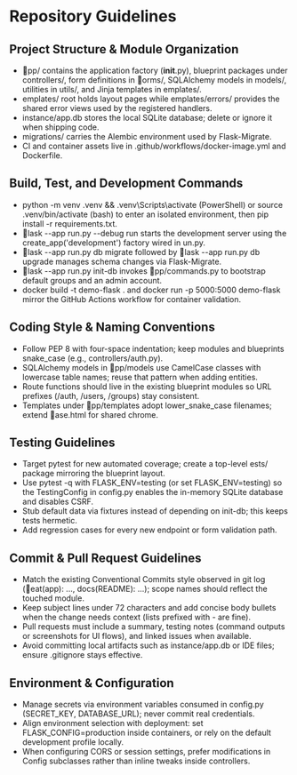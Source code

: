 # Repository Guidelines

## Project Structure & Module Organization
- pp/ contains the application factory (__init__.py), blueprint packages under controllers/, form definitions in orms/, SQLAlchemy models in models/, utilities in utils/, and Jinja templates in 	emplates/.
- 	emplates/ root holds layout pages while 	emplates/errors/ provides the shared error views used by the registered handlers.
- instance/app.db stores the local SQLite database; delete or ignore it when shipping code.
- migrations/ carries the Alembic environment used by Flask-Migrate.
- CI and container assets live in .github/workflows/docker-image.yml and Dockerfile.

## Build, Test, and Development Commands
- python -m venv .venv && .venv\Scripts\activate (PowerShell) or source .venv/bin/activate (bash) to enter an isolated environment, then pip install -r requirements.txt.
- lask --app run.py --debug run starts the development server using the create_app('development') factory wired in 
un.py.
- lask --app run.py db migrate followed by lask --app run.py db upgrade manages schema changes via Flask-Migrate.
- lask --app run.py init-db invokes pp/commands.py to bootstrap default groups and an admin account.
- docker build -t demo-flask . and docker run -p 5000:5000 demo-flask mirror the GitHub Actions workflow for container validation.

## Coding Style & Naming Conventions
- Follow PEP 8 with four-space indentation; keep modules and blueprints snake_case (e.g., controllers/auth.py).
- SQLAlchemy models in pp/models use CamelCase classes with lowercase table names; reuse that pattern when adding entities.
- Route functions should live in the existing blueprint modules so URL prefixes (/auth, /users, /groups) stay consistent.
- Templates under pp/templates adopt lower_snake_case filenames; extend ase.html for shared chrome.

## Testing Guidelines
- Target pytest for new automated coverage; create a top-level 	ests/ package mirroring the blueprint layout.
- Use pytest -q with FLASK_ENV=testing (or set FLASK_ENV=testing) so the TestingConfig in config.py enables the in-memory SQLite database and disables CSRF.
- Stub default data via fixtures instead of depending on init-db; this keeps tests hermetic.
- Add regression cases for every new endpoint or form validation path.

## Commit & Pull Request Guidelines
- Match the existing Conventional Commits style observed in git log (eat(app): ..., docs(README): ...); scope names should reflect the touched module.
- Keep subject lines under 72 characters and add concise body bullets when the change needs context (lists prefixed with - are fine).
- Pull requests must include a summary, testing notes (command outputs or screenshots for UI flows), and linked issues when available.
- Avoid committing local artifacts such as instance/app.db or IDE files; ensure .gitignore stays effective.

## Environment & Configuration
- Manage secrets via environment variables consumed in config.py (SECRET_KEY, DATABASE_URL); never commit real credentials.
- Align environment selection with deployment: set FLASK_CONFIG=production inside containers, or rely on the default development profile locally.
- When configuring CORS or session settings, prefer modifications in Config subclasses rather than inline tweaks inside controllers.
